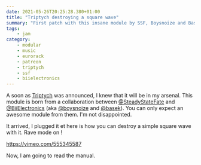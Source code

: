 ```yaml
---
date: 2021-05-26T20:25:28.380+01:00
title: "Triptych destroying a square wave"
summary: "First patch with this insane module by SSF, Boysnoize and Basek"
tags:
    - jam
category:
    - modular
    - music
    - eurorack
    - patreon
    - triptych
    - ssf
    - biielectronics
---
```

A soon as [Triptych](https://www.steadystatefate.com/triptych) was announced, I knew that it will be in my arsenal. 
This module is born from a collaboration between [@SteadyStateFate](https://twitter.com/SteadyStateFate) and [@BiiElectronics](https://twitter.com/BiiElectronics) (aka [@boysnoize](https://twitter.com/boysnoize) and [@basek](https://twitter.com/baseck)). You can only expect an awesome module from them. I'm not disappointed.

It arrived, I plugged it et here is how you can destroy a simple square wave with it. Rave mode on !

https://vimeo.com/555345587

Now, I am going to read the manual.
